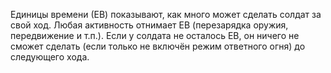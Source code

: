 Единицы времени (ЕВ) показывают, как много может сделать солдат за свой
ход. Любая активность отнимает ЕВ (перезарядка оружия, передвижение и
т.п.). Если у солдата не осталось ЕВ, он ничего не сможет сделать (если
только не включён режим ответного огня) до следующего хода.